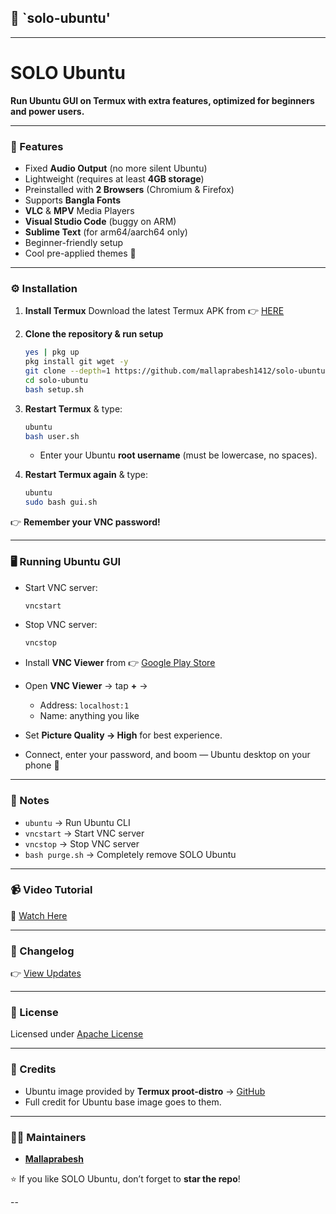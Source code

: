 

## 📜 `solo-ubuntu'

---

# SOLO Ubuntu

**Run Ubuntu GUI on Termux with extra features, optimized for beginners and power users.**

---

### 🚀 Features

* Fixed **Audio Output** (no more silent Ubuntu)
* Lightweight (requires at least **4GB storage**)
* Preinstalled with **2 Browsers** (Chromium & Firefox)
* Supports **Bangla Fonts**
* **VLC** & **MPV** Media Players
* **Visual Studio Code** (buggy on ARM)
* **Sublime Text** (for arm64/aarch64 only)
* Beginner-friendly setup
* Cool pre-applied themes 🎨

---

### ⚙️ Installation

1. **Install Termux**
   Download the latest Termux APK from 👉 [HERE](https://f-droid.org/repo/com.termux_118.apk)

2. **Clone the repository & run setup**

   ```bash
   yes | pkg up
   pkg install git wget -y
   git clone --depth=1 https://github.com/mallaprabesh1412/solo-ubuntu.git
   cd solo-ubuntu
   bash setup.sh
   ```

3. **Restart Termux** & type:

   ```bash
   ubuntu
   bash user.sh
   ```

   * Enter your Ubuntu **root username** (must be lowercase, no spaces).

4. **Restart Termux again** & type:

   ```bash
   ubuntu
   sudo bash gui.sh
   ```

👉 **Remember your VNC password!**

---

### 🖥️ Running Ubuntu GUI

* Start VNC server:

  ```bash
  vncstart
  ```

* Stop VNC server:

  ```bash
  vncstop
  ```

* Install **VNC Viewer** from 👉 [Google Play Store](https://play.google.com/store/apps/details?id=com.realvnc.viewer.android&hl=en)

* Open **VNC Viewer** → tap **+** →

  * Address: `localhost:1`
  * Name: anything you like

* Set **Picture Quality → High** for best experience.

* Connect, enter your password, and boom — Ubuntu desktop on your phone 🎉

---

### 📌 Notes

* `ubuntu` → Run Ubuntu CLI
* `vncstart` → Start VNC server
* `vncstop` → Stop VNC server
* `bash purge.sh` → Completely remove SOLO Ubuntu

---

### 📹 Video Tutorial

🎥 [Watch Here](https://mega.nz/embed/QvIC1TLQ#3z27MRNPwANAg6JTtx1Ei8kDouOZsZgk00bg4TsJMNQ!1m)

---

### 📖 Changelog

👉 [View Updates](https://github.com/mallaprabesh1412/solo-ubuntu/blob/master/CHANGELOG.md)

---

### 📜 License

Licensed under [Apache License](https://github.com/mallaprabesh1412/solo-ubuntu/blob/master/LICENSE)

---

### 🙌 Credits

* Ubuntu image provided by **Termux proot-distro** → [GitHub](https://github.com/termux/proot-distro)
* Full credit for Ubuntu base image goes to them.

---

### 👨‍💻 Maintainers

* [**Mallaprabesh**](https://github.com/mallaprabesh1412)



⭐ If you like SOLO Ubuntu, don’t forget to **star the repo**!

--
